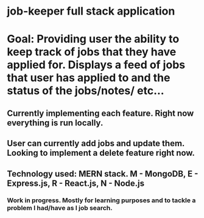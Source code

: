 # job-keeper full stack application

# Goal: Providing user the ability to keep track of jobs that they have applied for. Displays a feed of jobs that user has applied to and the status of the jobs/notes/ etc...

## Currently implementing each feature. Right now everything is run locally.
## User can currently add jobs and update them. Looking to implement a delete feature right now.

## Technology used: MERN stack. M - MongoDB, E - Express.js, R - React.js, N - Node.js

### Work in progress. Mostly for learning purposes and to tackle a problem I had/have as I job search.
